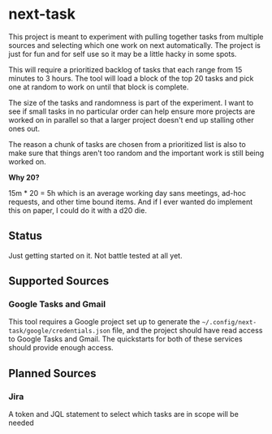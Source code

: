 # next-task

This project is meant to experiment with pulling together tasks from multiple
sources and selecting which one work on next automatically. The project is just
for fun and for self use so it may be a little hacky in some spots.

This will require a prioritized backlog of tasks that each range from 15 minutes
to 3 hours. The tool will load a block of the top 20 tasks and pick one at random
to work on until that block is complete.

The size of the tasks and randomness is part of the experiment. I
want to see if small tasks in no particular order can help ensure more projects
are worked on in parallel so that a larger project doesn't end up stalling
other ones out.

The reason a chunk of tasks are chosen from a prioritized list is also to make sure
that things aren't too random and the important work is still being worked on.

**Why 20?**

15m * 20 = 5h which is an average working day sans meetings, ad-hoc requests,
and other time bound items. And if I ever wanted do implement this on paper, I
could do it with a d20 die.

## Status

Just getting started on it. Not battle tested at all yet.

## Supported Sources

### Google Tasks and Gmail

This tool requires a Google project set up to generate the
`~/.config/next-task/google/credentials.json` file, and the project should have
read access to Google Tasks and Gmail. The quickstarts for both of these
services should provide enough access.

## Planned Sources

### Jira

A token and JQL statement to select which tasks are in scope will be needed
